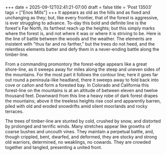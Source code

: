 +++
date = 2025-09-12T02:41:21-07:00
draft = false
title = 'Post 13503'
tags = ["Enos Mills"]
+++
It appears as old as the hills and as fixed and unchanging as they; but, like every frontier, that of the forest is aggressive, is ever struggling to advance. To-day this bold and definite line is the forest's Far North, its farthest reach up the heights; but this simply marks where the forest is, and not where it was or where it is striving to be. Here is the line of battle between the woods and the weather. The elements are insistent with "thus far and no farther," but the trees do not heed, and the relentless elements batter and defy them in a never-ending battle along the timber-line.

From a commanding promontory the forest-edge appears like a great shore-line, as it sweeps away for miles along the steep and uneven sides of the mountains. For the most part it follows the contour line; here it goes far out round a peninsula-like headland, there it sweeps away to fold back into cove or cañon and form a forested bay. In Colorado and California this forest-line on the mountains is at an altitude of between eleven and twelve thousand feet. Downward from this line a heavy robe of dark forest drapes the mountains; above it the treeless heights rise cool and apparently barren, piled with old and eroded snowdrifts amid silent moorlands and rocky terraces.

The trees of timber-line are stunted by cold, crushed by snow, and distorted by prolonged and terrific winds. Many stretches appear like growths of coarse bushes and uncouth vines. They maintain a perpetual battle, and, though crippled, bent, dwarfed, and deformed, they are stocky and strong old warriors, determined, no weaklings, no cowards. They are crowded together and tangled, presenting a united front.

